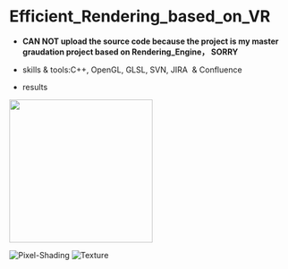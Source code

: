 # Efficient_Rendering_based_on_VR

* **CAN NOT upload the source code because the project is my master graudation project based on Rendering_Engine， SORRY**

* skills & tools:C++, OpenGL, GLSL, SVN, JIRA  & Confluence

* results

<img src="https://github.com/FrankBATMAN/Efficient_Rendering_based_on_VR/edit/master/stereo_rendering.png" width=256 height=256 />

![Pixel-Shading](https://github.com/FrankBATMAN/Rendering-Engine-Master-Period-/blob/master/PixelShading-Robbit.bmp)
![Texture](https://github.com/FrankBATMAN/Rendering-Engine-Master-Period-/blob/master/Robot_With_Texture_Loading.bmp)
